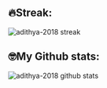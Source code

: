 ## 🔥Streak:
<img src="https://github-readme-streak-stats.herokuapp.com/?user=adithya2018&" alt="adithya-2018 streak" />

## 🤓My Github stats:
<img src="https://github-readme-stats.vercel.app/api?username=adithya2018&show_icons=true&locale=en" alt="adithya-2018 github stats" />
